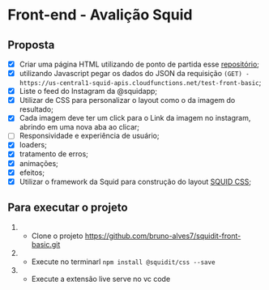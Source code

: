 # Front-end - Avalição Squid

## Proposta

- [X] Criar uma página HTML utilizando de ponto de partida esse   [ repositório](https://github.com/squidit/front-basic/);
- [X] utilizando Javascript pegar os dados do JSON da requisição `(GET) -
https://us-central1-squid-apis.cloudfunctions.net/test-front-basic`;
- [X] Liste o feed do Instagram da @squidapp;
- [X] Utilizar de CSS para personalizar o layout como o da imagem do resultado;
- [X] Cada imagem deve ter um click para o Link da imagem no instagram, abrindo em uma nova aba ao clicar;
- [ ] Responsividade e experiência de usuário;
- [X] loaders;
- [X] tratamento de erros;
- [X] animações;
- [x] efeitos;
- [X] Utilizar o framework da Squid para construção do layout [ SQUID CSS](https://css.squidit.com.br/);

## Para executar o projeto

1. - Clone o projeto https://github.com/bruno-alves7/squidit-front-basic.git
2. - Execute no terminarl ``` npm install @squidit/css --save ```
3. - Execute a extensão live serve no vc code
